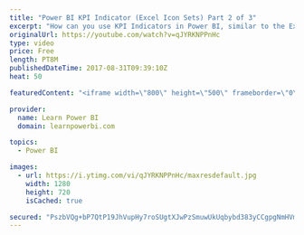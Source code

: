```yaml
---
title: "Power BI KPI Indicator (Excel Icon Sets) Part 2 of 3"
excerpt: "How can you use KPI Indicators in Power BI, similar to the Excel Conditional Formatting Icon Sets? In this video I show you the second approach - Using Image URLs to totally customize the icon set. **SUBSCRIBE to my channel to be notified as soon as new videos go live https://goo.gl/NdfdVH ** ----------------------------------------------------------------------"
originalUrl: https://youtube.com/watch?v=qJYRKNPPnHc
type: video
price: Free
length: PT8M
publishedDateTime: 2017-08-31T09:39:10Z
heat: 50

featuredContent: "<iframe width=\"800\" height=\"500\" frameborder=\"0\" src=\"https://www.youtube.com/embed/qJYRKNPPnHc\" allow=\"accelerometer; autoplay; encrypted-media; gyroscope; picture-in-picture\" allowfullscreen></iframe>"

provider:
  name: Learn Power BI
  domain: learnpowerbi.com

topics:
  - Power BI

images:
  - url: https://i.ytimg.com/vi/qJYRKNPPnHc/maxresdefault.jpg
    width: 1280
    height: 720
    isCached: true

secured: "PszbVQg+bP7QtP19JhVupHy7roSUgtXJwPzSmuwUkUqbybd383yCCgpgNmHVmjwIAVFtIwDsmHmlcOdVN1GXvHCkVINFiU3UqPmPoe2DM8ziduJMpcCOjb0ggiJS/jOVXZ6GmZa8U8o9EPa/X92ums8lz66FsForDZHn1+RhKtzsXE7HV9ZrHvJWH9K9DGNuzADo38rTOq43sPcl9PncgnD2fJywgwSPv3USgQXwVJivRqkOaerUQHmBZ4ZhrCPYHKaOI4cu0Q+P6PdGxRKf04tbGWFHzRl7GEMKNohxbuilMOFUK0c55YI33MwbEeD6TKH6SPQWtQgPeTQBkbph0xyCKfKxQUNcJPMldsb/Ijduz3/tmvjpmFZRvT7Ujys2JDLv3uRcZ+cDCebRsNV2pMZpaBQYbk74B5WOiTQCHFU=;/3hz7JjmQM7OU/pHQVGlAQ=="
---
```



